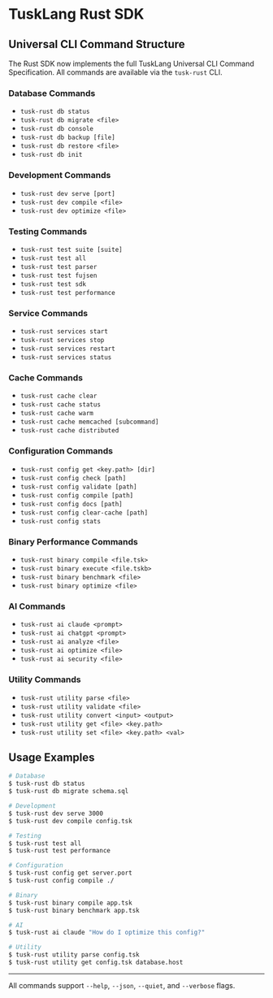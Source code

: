 # TuskLang Rust SDK

## Universal CLI Command Structure

The Rust SDK now implements the full TuskLang Universal CLI Command Specification. All commands are available via the `tusk-rust` CLI.

### Database Commands
- `tusk-rust db status`
- `tusk-rust db migrate <file>`
- `tusk-rust db console`
- `tusk-rust db backup [file]`
- `tusk-rust db restore <file>`
- `tusk-rust db init`

### Development Commands
- `tusk-rust dev serve [port]`
- `tusk-rust dev compile <file>`
- `tusk-rust dev optimize <file>`

### Testing Commands
- `tusk-rust test suite [suite]`
- `tusk-rust test all`
- `tusk-rust test parser`
- `tusk-rust test fujsen`
- `tusk-rust test sdk`
- `tusk-rust test performance`

### Service Commands
- `tusk-rust services start`
- `tusk-rust services stop`
- `tusk-rust services restart`
- `tusk-rust services status`

### Cache Commands
- `tusk-rust cache clear`
- `tusk-rust cache status`
- `tusk-rust cache warm`
- `tusk-rust cache memcached [subcommand]`
- `tusk-rust cache distributed`

### Configuration Commands
- `tusk-rust config get <key.path> [dir]`
- `tusk-rust config check [path]`
- `tusk-rust config validate [path]`
- `tusk-rust config compile [path]`
- `tusk-rust config docs [path]`
- `tusk-rust config clear-cache [path]`
- `tusk-rust config stats`

### Binary Performance Commands
- `tusk-rust binary compile <file.tsk>`
- `tusk-rust binary execute <file.tskb>`
- `tusk-rust binary benchmark <file>`
- `tusk-rust binary optimize <file>`

### AI Commands
- `tusk-rust ai claude <prompt>`
- `tusk-rust ai chatgpt <prompt>`
- `tusk-rust ai analyze <file>`
- `tusk-rust ai optimize <file>`
- `tusk-rust ai security <file>`

### Utility Commands
- `tusk-rust utility parse <file>`
- `tusk-rust utility validate <file>`
- `tusk-rust utility convert <input> <output>`
- `tusk-rust utility get <file> <key.path>`
- `tusk-rust utility set <file> <key.path> <val>`

## Usage Examples

```sh
# Database
$ tusk-rust db status
$ tusk-rust db migrate schema.sql

# Development
$ tusk-rust dev serve 3000
$ tusk-rust dev compile config.tsk

# Testing
$ tusk-rust test all
$ tusk-rust test performance

# Configuration
$ tusk-rust config get server.port
$ tusk-rust config compile ./

# Binary
$ tusk-rust binary compile app.tsk
$ tusk-rust binary benchmark app.tsk

# AI
$ tusk-rust ai claude "How do I optimize this config?"

# Utility
$ tusk-rust utility parse config.tsk
$ tusk-rust utility get config.tsk database.host
```

---

All commands support `--help`, `--json`, `--quiet`, and `--verbose` flags.